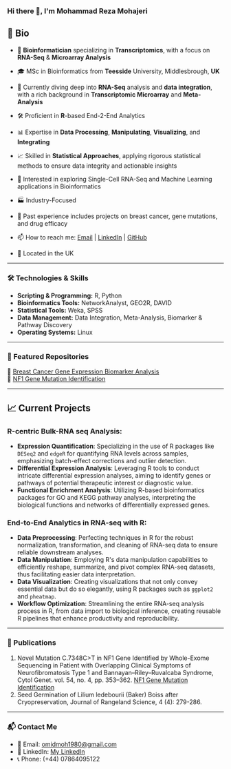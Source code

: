 ### Hi there 👋, I'm Mohammad Reza Mohajeri
## 🧬 Bio
- 🧬 **Bioinformatician** specializing in **Transcriptomics**, with a focus on **RNA-Seq** & **Microarray Analysis**  
- 🎓 MSc in Bioinformatics from **Teesside** University, Middlesbrough, **UK**  
- 🌱 Currently diving deep into **RNA-Seq** analysis and **data integration**, with a rich background in **Transcriptomic Microarray** and **Meta-Analysis**  
- 🛠️ Proficient in **R**-based End-2-End Analytics  
- 📊 Expertise in **Data Processing**, **Manipulating**, **Visualizing**, and **Integrating**
- 📈 Skilled in **Statistical Approaches**, applying rigorous statistical methods to ensure data integrity and actionable insights


- 🔬 Interested in exploring Single-Cell RNA-Seq and Machine Learning applications in Bioinformatics  
- 🏭 Industry-Focused  

- 🎯 Past experience includes projects on breast cancer, gene mutations, and drug efficacy  
- 📫 How to reach me: [Email](mailto:omidmoh1980@gmail.com) | [LinkedIn](Your-LinkedIn-URL) | [GitHub](Your-GitHub-URL)
- 📍 Located in the UK  

---

### 🛠️ Technologies & Skills

- **Scripting & Programming:** R, Python
- **Bioinformatics Tools:** NetworkAnalyst, GEO2R, DAVID
- **Statistical Tools:** Weka, SPSS
- **Data Management:** Data Integration, Meta-Analysis, Biomarker & Pathway Discovery
- **Operating Systems:** Linux

---

### 🌟 Featured Repositories


🌱 [Breast Cancer Gene Expression Biomarker Analysis](https://github.com/MohammadRezaMohajeri/Breast-Cancer-Gene-Expression-Biomarker-Analysis)  
🌱 [NF1 Gene Mutation Identification](https://link.springer.com/article/10.3103/S0095452720040106)

---

## 📈 Current Projects

### R-centric Bulk-RNA seq Analysis:
- **Expression Quantification**: Specializing in the use of R packages like `DESeq2` and `edgeR` for quantifying RNA levels across samples, emphasizing batch-effect corrections and outlier detection.
- **Differential Expression Analysis**: Leveraging R tools to conduct intricate differential expression analyses, aiming to identify genes or pathways of potential therapeutic interest or diagnostic value.
- **Functional Enrichment Analysis**: Utilizing R-based bioinformatics packages for GO and KEGG pathway analyses, interpreting the biological functions and networks of differentially expressed genes.

### End-to-End Analytics in RNA-seq with R:
- **Data Preprocessing**: Perfecting techniques in R for the robust normalization, transformation, and cleaning of RNA-seq data to ensure reliable downstream analyses.
- **Data Manipulation**: Employing R's data manipulation capabilities to efficiently reshape, summarize, and pivot complex RNA-seq datasets, thus facilitating easier data interpretation.
- **Data Visualization**: Creating visualizations that not only convey essential data but do so elegantly, using R packages such as `ggplot2` and `pheatmap`.
- **Workflow Optimization**: Streamlining the entire RNA-seq analysis process in R, from data import to biological inference, creating reusable R pipelines that enhance productivity and reproducibility.


---

### 📝 Publications

1. Novel Mutation C.7348C>T in NF1 Gene Identified by Whole-Exome Sequencing in Patient with Overlapping Clinical Symptoms of Neurofibromatosis Type 1 and Bannayan–Riley–Ruvalcaba Syndrome, Cytol Genet. vol. 54, no. 4, pp. 353–362. [NF1 Gene Mutation Identification](https://link.springer.com/article/10.3103/S0095452720040106)
2. Seed Germination of Lilium ledebourii (Baker) Boiss after Cryopreservation, Journal of Rangeland Science, 4 (4): 279-286.

---

### 📬 Contact Me

- 📧 Email: [omidmoh1980@gmail.com](mailto:omidmoh1980@gmail.com)
- 💼 LinkedIn: [My LinkedIn](https://www.linkedin.com/in/mohammad-reza-mohajeri-24240a12b/)
- 📞 Phone: (+44) 07864095122



